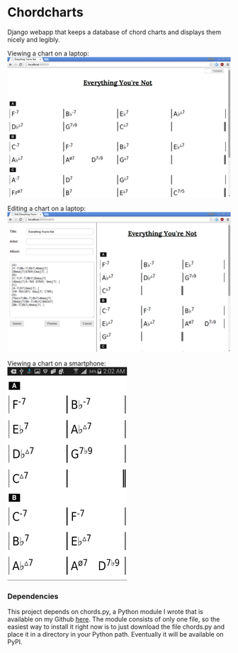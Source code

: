 # Chordcharts
Django webapp that keeps a database of chord charts and displays them nicely and legibly.

Viewing a chart on a laptop:<br>
![chart_screenshot](screenshots/chart_screenshot.png)

Editing a chart on a laptop:<br>
![chart_screenshot](screenshots/edit_screenshot.png)

Viewing a chart on a smartphone:<br>
![chart_screenshot](screenshots/mobile_screenshot.png)


### Dependencies 
This project depends on chords.py, a Python module I wrote that is available on my Github [here](https://github.com/danielhones/chords).  The module consists of only one file, so the easiest way to install it right now is to just download the file chords.py and place it in a directory in your Python path.  Eventually it will be available on PyPI.

